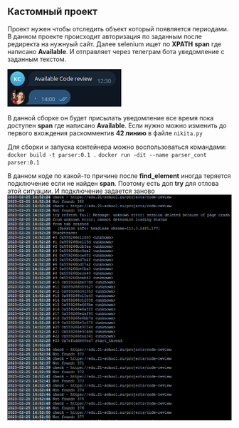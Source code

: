 ## Кастомный проект

Проект нужен чтобы отследить объект который появляется периодами.
В данном проекте происходит авторизация по заданным после редиректа на нужнуый сайт.
Далее selenium ищет по **XPATH** **span** где написано **Available**. И отправляет через телеграм бота уведомление с заданным текстом. 

![telegram-message](images/telegram-message.png)

В данной сборке он будет присылать уведомление все время пока доступен **span** где написано **Available**. Если нужно можно изменить до первого вхождения раскомментив **42 линию** в файле `nikita.py`

Для сборки и запуска контейнера можно воспользоваться командами:
`docker build -t parser:0.1 .`
`docker run -dit --name parser_cont parser:0.1`

В данном коде по какой-то причине после **find_element** иногда теряется подключение если не найден **span**. Поэтому есть доп **try** для отлова этой ситуации.
И подключение задается заново
![docker-script-except](images/docker-script-except.png)
